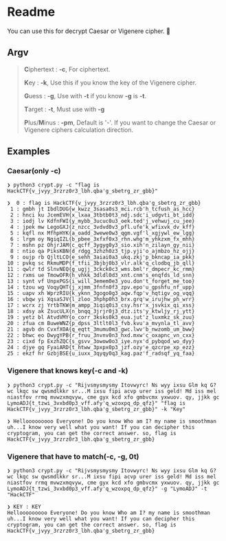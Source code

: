 # Readme

You can use this for decrypt Caesar or Vigenere cipher.
:gun:


## Argv

> **C**iphertext : **-c**, For ciphertext.
>
> **K**ey : **-k**, Use this if you know the key of the Vigenere cipher.
>
> **G**uess : **-g**, Use with **-t** if you know **-g** is **-t**.
>
> **T**arget : **-t**, Must use with **-g**
>
> **P**lus/**M**inus : **-pm**, Default is '-'. If you want to change the Caesar or Vigenere ciphers calculation direction.



## Examples

### Caesar(only **-c**)

```
❯ python3 crypt.py -c "flag is HackCTF{v_jvyy_3rzrz0r3_lbh.qba'g_sbetrg_zr_gbb}"

❯  0 : flag is HackCTF{v_jvyy_3rzrz0r3_lbh.qba'g_sbetrg_zr_gbb}
 1 : gmbh jt IbdlDUG{w_kwzz_3sasa0s3_mci.rcb'h_tcfush_as_hcc}
 2 : hnci ku JcemEVH{x_lxaa_3tbtb0t3_ndj.sdc'i_udgvti_bt_idd}
 3 : iodj lv KdfnFWI{y_mybb_3ucuc0u3_oek.ted'j_vehwuj_cu_jee}
 4 : jpek mw LegoGXJ{z_nzcc_3vdvd0v3_pfl.ufe'k_wfixvk_dv_kff}
 5 : kqfl nx MfhpHYK{a_oadd_3wewe0w3_qgm.vgf'l_xgjywl_ew_lgg}
 6 : lrgm oy NgiqIZL{b_pbee_3xfxf0x3_rhn.whg'm_yhkzxm_fx_mhh}
 7 : mshn pz OhjrJAM{c_qcff_3ygyg0y3_sio.xih'n_zilayn_gy_nii}
 8 : ntio qa PiksKBN{d_rdgg_3zhzh0z3_tjp.yji'o_ajmbzo_hz_ojj}
 9 : oujp rb QjltLCO{e_sehh_3aiai0a3_ukq.zkj'p_bkncap_ia_pkk}
10 : pvkq sc RkmuMDP{f_tfii_3bjbj0b3_vlr.alk'q_clodbq_jb_qll}
11 : qwlr td SlnvNEQ{g_ugjj_3ckck0c3_wms.bml'r_dmpecr_kc_rmm}
12 : rxms ue TmowOFR{h_vhkk_3dldl0d3_xnt.cnm's_enqfds_ld_snn}
13 : synt vf UnpxPGS{i_will_3emem0e3_you.don't_forget_me_too}
14 : tzou wg VoqyQHT{j_xjmm_3fnfn0f3_zpv.epo'u_gpshfu_nf_upp}
15 : uapv xh WprzRIU{k_yknn_3gogo0g3_aqw.fqp'v_hqtigv_og_vqq}
16 : vbqw yi XqsaSJV{l_zloo_3hphp0h3_brx.grq'w_irujhw_ph_wrr}
17 : wcrx zj YrtbTKW{m_ampp_3iqiq0i3_csy.hsr'x_jsvkix_qi_xss}
18 : xdsy ak ZsucULX{n_bnqq_3jrjr0j3_dtz.its'y_ktwljy_rj_ytt}
19 : yetz bl AtvdVMY{o_corr_3ksks0k3_eua.jut'z_luxmkz_sk_zuu}
20 : zfua cm BuweWNZ{p_dpss_3ltlt0l3_fvb.kvu'a_mvynla_tl_avv}
21 : agvb dn CvxfXOA{q_eqtt_3mumu0m3_gwc.lwv'b_nwzomb_um_bww}
22 : bhwc eo DwygYPB{r_fruu_3nvnv0n3_hxd.mxw'c_oxapnc_vn_cxx}
23 : cixd fp ExzhZQC{s_gsvv_3owow0o3_iye.nyx'd_pybqod_wo_dyy}
24 : djye gq FyaiARD{t_htww_3pxpx0p3_jzf.ozy'e_qzcrpe_xp_ezz}
25 : ekzf hr GzbjBSE{u_iuxx_3qyqy0q3_kag.paz'f_radsqf_yq_faa}
```



### Vigenere that knows key(-c and -k)

```
❯ python3 crypt.py -c "Rijvsmysmysmy Itovwyrc! Ns wyy ixsu Glm kq G? wc lkqc sw qwsmdlkkr sr...M ixsu fipi acvp urer iss geld! Md iss mel niastfov rrmq mvwzxmqvyw, cme gyx kcd xfo gmbvcmx yxwuov. qy, jjkk gc LymoADJ{t_tzwi_3vxbd0p3_vff.afy'q_wzoxpq_dp_qfz}" "flag is HackCTF{v_jvyy_3rzrz0r3_lbh.qba'g_sbetrg_zr_gbb}" -k "Key"

❯ Hellooooooooo Everyone! Do you know Who am I? my name is smoothman uh...I know very well what you want! If you can decipher this cryptogram, you can get the correct answer. so, flag is HackCTF{v_jvyy_3rzrz0r3_lbh.qba'g_sbetrg_zr_gbb}
```



### Vigenere that have to match(-c, -g, 0t)

```
❯ python3 crypt.py -c "Rijvsmysmysmy Itovwyrc! Ns wyy ixsu Glm kq G? wc lkqc sw qwsmdlkkr sr...M ixsu fipi acvp urer iss geld! Md iss mel niastfov rrmq mvwzxmqvyw, cme gyx kcd xfo gmbvcmx yxwuov. qy, jjkk gc LymoADJ{t_tzwi_3vxbd0p3_vff.afy'q_wzoxpq_dp_qfz}" -g "LymoADJ" -t "HackCTF"

❯ KEY : KEY
Hellooooooooo Everyone! Do you know Who am I? my name is smoothman uh...I know very well what you want! If you can decipher this cryptogram, you can get the correct answer. so, flag is HackCTF{v_jvyy_3rzrz0r3_lbh.qba'g_sbetrg_zr_gbb}
```

